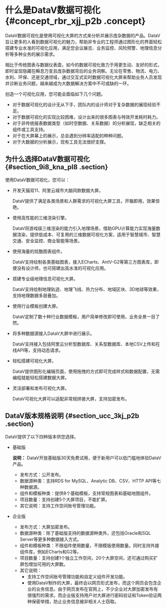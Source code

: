 # 什么是DataV数据可视化 {#concept_rbr_xjj_p2b .concept}

DataV数据可视化是使用可视化大屏的方式来分析并展示庞杂数据的产品。DataV旨让更多的人看到数据可视化的魅力，帮助非专业的工程师通过图形化的界面轻松搭建专业水准的可视化应用，满足您会议展览、业务监控、风险预警、地理信息分析等多种业务的展示需求。


相比于传统图表与数据仪表盘，如今的数据可视化致力于用更生动、友好的形式，即时呈现隐藏在瞬息万变且庞杂数据背后的业务洞察。无论在零售、物流、电力、水利、环保、还是交通领域，通过交互式实时数据可视化大屏来帮助业务人员发现并诊断业务问题，越来越成为大数据解决方案中不可或缺的一环。

创造一个可视化应用，您可能会面临如下几个问题。

-   对于数据可视化的设计无从下手，团队内的设计师对于复杂数据的展现经验不足。
-   对于数据可视化的实现比较困难，设计出来的很多图表与特效开发耗时耗力。
-   对于非传统报表数据类型（如时空数据、关系数据）的分析展现，缺乏相关的组件或工具支持。
-   对于在大屏幕上的展示，总会遇到分辨率适配的种种问题。
-   对于大数据的分析展示，现有工具无法很好支撑。

## 为什么选择DataV数据可视化 {#section_9i8_kna_pl8 .section}

使用DataV数据可视化，您可以：

-   开发天猫双11、阿里云城市大脑同款数据大屏。

    DataV提供了满足各类场景和人群需求的可视化大屏工具，开箱即用，效果惊艳。

-   使用高性能的三维渲染引擎。

    DataV将游戏级三维渲染的能力引入地理场景，借助GPU计算能力实现海量数据渲染，提供低成本、可复用的三维数据可视化方案，适用于智慧城市、智慧交通、安全监控、商业智能等场景。

-   使用海量的炫酷图表组件。

    DataV支持绘制各类基础图表，接入ECharts、AntV-G2等第三方图表库，即便没有设计师，也可搭建出高水准的可视化应用。

-   搭建专业级地理信息可视化大屏。

    DataV支持绘制地理轨迹、地理飞线、热力分布、地域区块、3D地球等效果，支持地理数据多层叠加。

-   使用行业模板创建大屏。

    DataV定制了数十种行业数据模板，用户简单修改即可使用，业务全景一目了然。

-   将多种数据源接入DataV大屏中进行展示。

    DataV支持接入包括阿里云分析型数据库、关系型数据库、本地CSV上传和在线API等，支持动态请求。

-   轻松搭建可视化大屏。

    DataV提供图形化编辑页面，使用拖拽的方式即可完成样式和数据配置，无需编程就能轻松搭建数据大屏。

-   灵活部署和发布可视化大屏。

    DataV可视化大屏可以适配非常规拼接大屏，支持加密发布。


## DataV版本规格说明 {#section_ucc_3kj_p2b .section}

DataV提供了以下四种版本供您选择。

-   基础版 

    **说明：** DataV开放基础版30天免费试用，便于新用户可以低门槛地体验DataV产品。

    -   发布方式：公开发布。
    -   数据源种类：支持RDS for MySQL、Analytic DB、CSV、HTTP API等七种数据源。
    -   组件和模板种类：提供8个基础模板，支持常规图表和基础地图组件。
    -   项目数量：支持创建5个大屏项目，不能扩屏。
    -   其它说明：支持工作空间账号管理功能。
-   企业版 
    -   发布方式：大屏加密发布。
    -   数据源种类：除了基础版支持的数据源种类外，还包括Oracle和SQL Server等更多种数据接入方式。
    -   组件和模板种类：不限组件使用数量，不限模版使用数量。同时支持外接组件库，例如ECharts和G2等。
    -   项目数量：支持创建1个独立工作空间，20个大屏空间，还可通过购买扩屏包增加可用的大屏数。
    -   其它说明：
        -   支持工作空间账号管理功能和自定义组件开发功能。
        -   使用DataV制作的大屏，最终会以网页形式发布，而这个网页会包含企业的业务信息。由于网页发布在官网上，不少企业对大屏加密发布有很强烈的需求。而企业版支持用户对大屏进行密码验证和Token验证两种保密举措，防止业务信息被非相关人士窃取。

